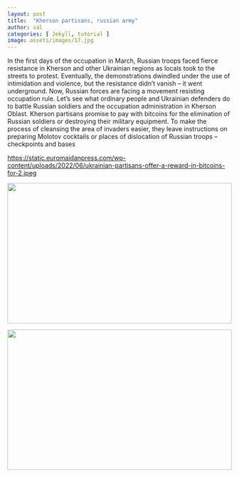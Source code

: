 ```yaml
---
layout: post
title:  "Kherson partisans, russian army"
author: sal
categories: [ Jekyll, tutorial ]
image: assets/images/17.jpg
---
```

In the first days of the occupation in March, Russian troops faced fierce resistance in Kherson and other Ukrainian regions as locals took to the streets to protest. Eventually, the demonstrations dwindled under the use of intimidation and violence, but the resistance didn’t vanish – it went underground. Now, Russian forces are facing a movement resisting occupation rule. Let’s see what ordinary people and Ukrainian defenders do to battle Russian soldiers and the occupation administration in Kherson Oblast.
Kherson partisans promise to pay with bitcoins for the elimination of Russian soldiers or destroying their military equipment. To make the process of cleansing the area of invaders easier, they leave instructions on preparing Molotov cocktails or places of dislocation of Russian troops – checkpoints and bases

https://static.euromaidanpress.com/wp-content/uploads/2022/06/ukrainian-partisans-offer-a-reward-in-bitcoins-for-2.jpeg

<p><image style="width:100%;" height="315" src="https://i.uaportal.com/news/2022/6/22/photo2022-06-2215-29-19.jpg?size=1140x760" frameborder="0" allowfullscreen></image></p>
<p><image style="width:100%;" height="315" src="https://static2.gazeta.ua/img2/cache/gallery/1089/1089923_1_w_590.jpg?v=0" frameborder="0" allowfullscreen></image></p>



